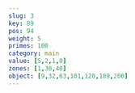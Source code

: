 ```yaml
---
slug: 3
key: 89
pos: 94
weight: 5
primes: 100
category: main
value: [5,2,1,0]
zones: [1,30,40]
object: [9,32,63,101,120,189,200]
---
```

